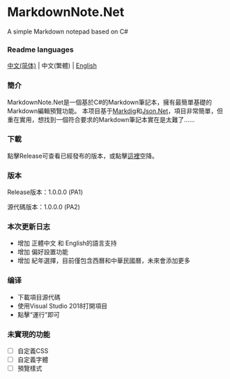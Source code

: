 # MarkdownNote.Net
A simple Markdown notepad based on C#

### Readme languages
[中文(简体)](https://github.com/lkyear/MarkdownNote.Net) | 中文(繁體) | [English](https://github.com/lkyear/MarkdownNote.Net/blob/master/READMEEN.md)

### 簡介
MarkdownNote.Net是一個基於C#的Markdown筆記本，擁有最簡單基礎的Markdown編輯預覽功能。
本项目基于[Markdig](https://github.com/lunet-io/markdig)和[Json.Net](https://github.com/JamesNK/Newtonsoft.Json)，項目非常簡單，但重在實用，想找到一個符合要求的Markdown筆記本實在是太難了……

### 下載
點擊Release可查看已經發布的版本，或點擊[這裡](https://github.com/lkyear/MarkdownNote.Net/releases)空降。

### 版本
Release版本：1.0.0.0 (PA1)

源代碼版本：1.0.0.0 (PA2)

### 本次更新日志
* 增加 正體中文 和 English的語言支持
* 增加 偏好設置功能
* 增加 紀年選擇，目前僅包含西曆和中華民國曆，未來會添加更多

### 编译
* 下載項目源代碼
* 使用Visual Studio 2018打開項目
* 點擊“運行”即可

### 未實現的功能
- [ ] 自定義CSS
- [ ] 自定義字體
- [ ] 預覽樣式
